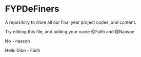 # FYPDeFiners
A repository to store all our final year project codes, and content.

Try editing this file, and adding your name @Faith and @Naason

No - naason

Hello Dibo - Faith
